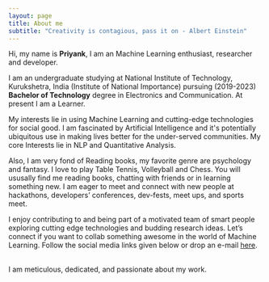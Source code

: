 ```yaml
---
layout: page
title: About me
subtitle: "Creativity is contagious, pass it on - Albert Einstein"
---
```


<div id="aboutme-section">

<p class="about-text">
<span class="fa fa-briefcase about-icon"></span>
  Hi, my name is <strong>Priyank</strong>, I am an Machine Learning enthusiast, researcher and developer.
</p>

<p class="about-text">
<span class="fa fa-graduation-cap about-icon"></span>
I am an undergraduate studying at National Institute of Technology, Kurukshetra, India (Institute of National Importance) pursuing (2019-2023) <strong>Bachelor of Technology</strong> degree in Electronics and Communication. At present I am a Learner.
</p>

<p class="about-text">
<span class="fa fa-code about-icon"></span>
My interests lie in using Machine Learning and cutting-edge technologies for social good. I am fascinated by Artificial Intelligence and it's potentially ubiquitous use in making lives better for the under-served communities. My core Interests lie in NLP and Quantitative Analysis.
</p>



<p class="about-text">
<span class="fa fa-heart about-icon"></span>
Also, I am very fond of Reading books, my favorite genre are psychology and fantasy. I love to play Table Tennis, Volleyball and Chess. You will ususally find me reading books, chatting with friends or in learning something new. I am eager to meet and connect with new people at hackathons, developers’ conferences, dev-fests, meet ups, and sports meet.
</p>

<p class="about-text">
<span class="fa fa-envelope about-icon"></span>
I enjoy contributing to and being part of a motivated team of smart people exploring cutting edge technologies and budding research ideas. Let’s connect if you want to collab something awesome in the world of Machine Learning. Follow the social media links given below or drop an e-mail <a target="_blank" href="mailto:priyankkhanna2001@gmail.com">here</a>.
</p>


<br>
I am meticulous, dedicated, and passionate about my work. </h3><center>

